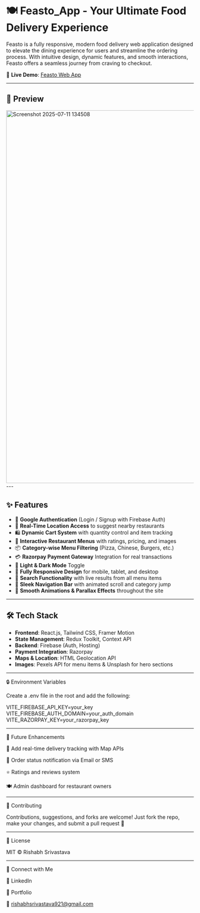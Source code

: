 
# 🍽️ Feasto_App - Your Ultimate Food Delivery Experience

Feasto is a fully responsive, modern food delivery web application designed to elevate the dining experience for users and streamline the ordering process. With intuitive design, dynamic features, and smooth interactions, Feasto offers a seamless journey from craving to checkout.  

🚀 **Live Demo**: [Feasto Web App](https://risshhubh.github.io/Feasto_App/)

---

## 📸 Preview

<img width="1916" height="1001" alt="Screenshot 2025-07-11 134508" src="https://github.com/user-attachments/assets/9fbd3b4c-7d21-4fdf-8d73-dc36dd43238a" />
---

## ✨ Features

- 🔐 **Google Authentication** (Login / Signup with Firebase Auth)
- 📍 **Real-Time Location Access** to suggest nearby restaurants
- 🛍️ **Dynamic Cart System** with quantity control and item tracking
- 🍔 **Interactive Restaurant Menus** with ratings, pricing, and images
- 📦 **Category-wise Menu Filtering** (Pizza, Chinese, Burgers, etc.)
- 💳 **Razorpay Payment Gateway** Integration for real transactions
- 🌙 **Light & Dark Mode** Toggle
- 📱 **Fully Responsive Design** for mobile, tablet, and desktop
- 🔎 **Search Functionality** with live results from all menu items
- 🧭 **Sleek Navigation Bar** with animated scroll and category jump
- 💬 **Smooth Animations & Parallax Effects** throughout the site

---

## 🛠️ Tech Stack

- **Frontend**: React.js, Tailwind CSS, Framer Motion  
- **State Management**: Redux Toolkit, Context API  
- **Backend**: Firebase (Auth, Hosting)  
- **Payment Integration**: Razorpay  
- **Maps & Location**: HTML Geolocation API  
- **Images**: Pexels API for menu items & Unsplash for hero sections

---

🔒 Environment Variables

Create a .env file in the root and add the following:

VITE_FIREBASE_API_KEY=your_key
VITE_FIREBASE_AUTH_DOMAIN=your_auth_domain
VITE_RAZORPAY_KEY=your_razorpay_key


---

📌 Future Enhancements

🛵 Add real-time delivery tracking with Map APIs

📧 Order status notification via Email or SMS

⭐ Ratings and reviews system

🍽️ Admin dashboard for restaurant owners



---

🙌 Contributing

Contributions, suggestions, and forks are welcome!
Just fork the repo, make your changes, and submit a pull request 🚀


---

📄 License

MIT © Rishabh Srivastava


---

🔗 Connect with Me

🔗 LinkedIn

💼 Portfolio

📧 rishabhsrivastava921@gmail.com
